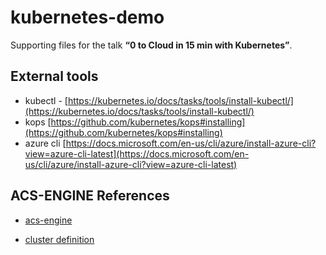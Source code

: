 # kubernetes-demo

Supporting files for the talk **“0 to Cloud in 15 min with Kubernetes”**.

## External tools

* kubectl - [https://kubernetes.io/docs/tasks/tools/install-kubectl/](https://kubernetes.io/docs/tasks/tools/install-kubectl/)
* kops [https://github.com/kubernetes/kops#installing](https://github.com/kubernetes/kops#installing)
* azure cli [https://docs.microsoft.com/en-us/cli/azure/install-azure-cli?view=azure-cli-latest](https://docs.microsoft.com/en-us/cli/azure/install-azure-cli?view=azure-cli-latest)

## ACS-ENGINE References

* [acs-engine](https://github.com/Azure/acs-engine/blob/master/docs/acsengine.md)

* [cluster definition](https://github.com/Azure/acs-engine/blob/master/docs/clusterdefinition.md)
